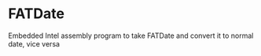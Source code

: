 # FATDate
Embedded Intel assembly program to take FATDate and convert it to normal date, vice versa

